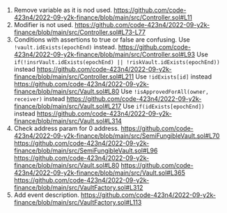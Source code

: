 1.	Remove variable as it is nod used.
https://github.com/code-423n4/2022-09-y2k-finance/blob/main/src/Controller.sol#L11
2.	Modifier is not used.
https://github.com/code-423n4/2022-09-y2k-finance/blob/main/src/Controller.sol#L73-L77
3.	Conditions with assertions to true or false are confusing. 
Use `!vault.idExists(epochEnd)` instead.
https://github.com/code-423n4/2022-09-y2k-finance/blob/main/src/Controller.sol#L93
Use `if(!insrVault.idExists(epochEnd) || !riskVault.idExists(epochEnd))` instead
https://github.com/code-423n4/2022-09-y2k-finance/blob/main/src/Controller.sol#L211
Use `!idExists[id]` instead
https://github.com/code-423n4/2022-09-y2k-finance/blob/main/src/Vault.sol#L80
Use `!isApprovedForAll(owner, receiver)` instead
https://github.com/code-423n4/2022-09-y2k-finance/blob/main/src/Vault.sol#L217
Use `if(idExists[epochEnd])` instead
https://github.com/code-423n4/2022-09-y2k-finance/blob/main/src/Vault.sol#L314
4.	Check address param for 0 address.
https://github.com/code-423n4/2022-09-y2k-finance/blob/main/src/SemiFungibleVault.sol#L70
https://github.com/code-423n4/2022-09-y2k-finance/blob/main/src/SemiFungibleVault.sol#L96
https://github.com/code-423n4/2022-09-y2k-finance/blob/main/src/Vault.sol#L80
https://github.com/code-423n4/2022-09-y2k-finance/blob/main/src/Vault.sol#L365
https://github.com/code-423n4/2022-09-y2k-finance/blob/main/src/VaultFactory.sol#L312
5.	Add event description.
https://github.com/code-423n4/2022-09-y2k-finance/blob/main/src/VaultFactory.sol#L113
